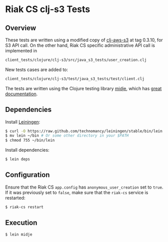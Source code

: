 # Riak CS clj-s3 Tests

## Overview

These tests are written using a modified copy of
[clj-aws-s3](https://github.com/weavejester/clj-aws-s3) at tag 0.3.10,
for S3 API call. On the other hand, Riak CS specific administrative API
call is implemented in

```bash
client_tests/clojure/clj-s3/src/java_s3_tests/user_creation.clj
```

New tests cases are added to:

```bash
client_tests/clojure/clj-s3/test/java_s3_tests/test/client.clj
```

The tests are written using the Clojure testing library
[midje](https://github.com/marick/Midje), which has
[great documentation](https://github.com/marick/Midje/wiki).

## Dependencies

Install [Leiningen](http://leiningen.org/):

```bash
$ curl -O https://raw.github.com/technomancy/leiningen/stable/bin/lein
$ mv lein ~/bin # Or some other directory in your $PATH
$ chmod 755 ~/bin/lein
```

Install dependencies:

```bash
$ lein deps
```

## Configuration

Ensure that the Riak CS `app.config` has `anonymous_user_creation` set to
`true`. If it was previously set to `false`, make sure that the `riak-cs`
service is restarted:

```bash
$ riak-cs restart
```

## Execution

```bash
$ lein midje
```
